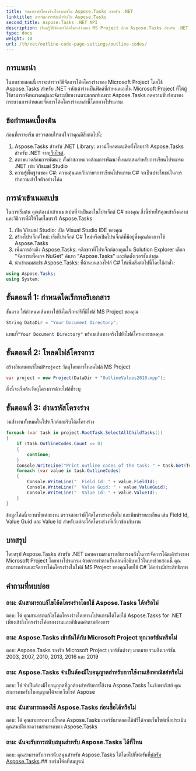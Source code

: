 ```yaml
---
title: จัดการรหัสโครงร่างโครงการใน Aspose.Tasks สำหรับ .NET
linktitle: การจัดการรหัสเค้าร่างใน Aspose.Tasks
second_title: Aspose.Tasks .NET API
description: เรียนรู้วิธีจัดการโค้ดโครงร่างของ MS Project ด้วย Aspose.Tasks สำหรับ .NET ลดความซับซ้อนในการจัดระเบียบโครงการได้อย่างง่ายดาย
type: docs
weight: 10
url: /th/net/outline-code-page-settings/outline-codes/
---
```

## การแนะนำ
ในบทช่วยสอนนี้ เราจะสำรวจวิธีจัดการโค้ดโครงร่างของ Microsoft Project โดยใช้ Aspose.Tasks สำหรับ .NET รหัสเค้าร่างเป็นฟิลด์ที่กำหนดเองใน Microsoft Project ที่ให้ผู้ใช้สามารถจัดหมวดหมู่และจัดระเบียบงานตามเกณฑ์เฉพาะ Aspose.Tasks ลดความซับซ้อนของกระบวนการอ่านและจัดการโค้ดโครงร่างเหล่านี้โดยทางโปรแกรม
## ข้อกำหนดเบื้องต้น
ก่อนที่เราจะเริ่ม ตรวจสอบให้แน่ใจว่าคุณมีสิ่งต่อไปนี้:
1.  Aspose.Tasks สำหรับ .NET Library: ดาวน์โหลดและติดตั้งไลบรารี Aspose.Tasks สำหรับ .NET จาก[เว็บไซต์](https://releases.aspose.com/tasks/net/).
2. สภาพแวดล้อมการพัฒนา: ตั้งค่าสภาพแวดล้อมการพัฒนาที่เหมาะสมสำหรับการเขียนโปรแกรม .NET เช่น Visual Studio
3. ความรู้พื้นฐานของ C#: ความคุ้นเคยกับภาษาการเขียนโปรแกรม C# จะเป็นประโยชน์ในการทำความเข้าใจตัวอย่างโค้ด

## การนำเข้าเนมสเปซ
ในการเริ่มต้น คุณต้องนำเข้าเนมสเปซที่จำเป็นลงในโปรเจ็กต์ C# ของคุณ สิ่งนี้ช่วยให้คุณเข้าถึงคลาสและวิธีการที่มีให้โดยไลบรารี Aspose.Tasks
1. เปิด Visual Studio: เปิด Visual Studio IDE ของคุณ
2. สร้างโปรเจ็กต์ใหม่: เริ่มโปรเจ็กต์ C# ใหม่หรือเปิดโปรเจ็กต์ที่มีอยู่ซึ่งคุณต้องการใช้ Aspose.Tasks
3. เพิ่มการอ้างอิง Aspose.Tasks: คลิกขวาที่โปรเจ็กต์ของคุณใน Solution Explorer เลือก "จัดการแพ็คเกจ NuGet" ค้นหา "Aspose.Tasks" และติดตั้งเวอร์ชันล่าสุด
4. นำเข้าเนมสเปซ Aspose.Tasks: ที่ด้านบนของไฟล์ C# ให้เพิ่มสิ่งต่อไปนี้โดยใช้คำสั่ง:
```csharp
using Aspose.Tasks;
using System;

```
## ขั้นตอนที่ 1: กำหนดไดเร็กทอรีเอกสาร
ขั้นแรก ให้กำหนดเส้นทางไปยังไดเร็กทอรีที่มีไฟล์ MS Project ของคุณ
```csharp
String DataDir = "Your Document Directory";
```
 แทนที่`"Your Document Directory"` พร้อมเส้นทางจริงไปยังไฟล์โครงการของคุณ
## ขั้นตอนที่ 2: โหลดไฟล์โครงการ
 สร้างอินสแตนซ์ใหม่`Project` วัตถุโดยการโหลดไฟล์ MS Project
```csharp
var project = new Project(DataDir + "OutlineValues2010.mpp");
```
สิ่งนี้จะเริ่มต้นวัตถุโครงการด้วยไฟล์ที่ระบุ
## ขั้นตอนที่ 3: อ่านรหัสโครงร่าง
วนซ้ำงานทั้งหมดในโปรเจ็กต์และรับโค้ดโครงร่าง
```csharp
foreach (var task in project.RootTask.SelectAllChildTasks())
{
    if (task.OutlineCodes.Count <= 0)
    {
        continue;
    }
    Console.WriteLine("Print outline codes of the task: " + task.Get(Tsk.Name));
    foreach (var value in task.OutlineCodes)
    {
        Console.WriteLine("  Field Id: " + value.FieldId);
        Console.WriteLine("  Value Guid: " + value.ValueGuid);
        Console.WriteLine("  Value Id: " + value.ValueId);
    }
}
```
ข้อมูลโค้ดนี้จะวนซ้ำแต่ละงาน ตรวจสอบว่ามีโค้ดโครงร่างหรือไม่ และพิมพ์รายละเอียด เช่น Field Id, Value Guid และ Value Id สำหรับแต่ละโค้ดโครงร่างที่เกี่ยวข้องกับงาน

## บทสรุป
โดยสรุป Aspose.Tasks สำหรับ .NET มอบความสามารถอันทรงพลังในการจัดการโค้ดเค้าร่างของ Microsoft Project โดยทางโปรแกรม ด้วยการทำตามขั้นตอนที่อธิบายไว้ในบทช่วยสอนนี้ คุณสามารถอ่านและจัดการโค้ดโครงร่างในไฟล์ MS Project ของคุณโดยใช้ C# ได้อย่างมีประสิทธิภาพ
## คำถามที่พบบ่อย
### ถาม: ฉันสามารถแก้ไขโค้ดโครงร่างโดยใช้ Aspose.Tasks ได้หรือไม่
ตอบ: ได้ คุณสามารถแก้ไขโค้ดโครงร่างโดยทางโปรแกรมได้โดยใช้ Aspose.Tasks for .NET เพียงเข้าถึงโครงร่างโค้ดของงานและอัปเดตค่าตามต้องการ
### ถาม: Aspose.Tasks เข้ากันได้กับ Microsoft Project ทุกเวอร์ชันหรือไม่
ตอบ: Aspose.Tasks รองรับ Microsoft Project เวอร์ชันต่างๆ มากมาย รวมถึงเวอร์ชัน 2003, 2007, 2010, 2013, 2016 และ 2019
### ถาม: Aspose.Tasks จำเป็นต้องมีใบอนุญาตสำหรับการใช้งานเชิงพาณิชย์หรือไม่
ตอบ: ใช่ จำเป็นต้องมีใบอนุญาตที่ถูกต้องสำหรับการใช้งาน Aspose.Tasks ในเชิงพาณิชย์ คุณสามารถขอรับใบอนุญาตได้จากเว็บไซต์ Aspose
### ถาม: ฉันสามารถลองใช้ Aspose.Tasks ก่อนซื้อได้หรือไม่
ตอบ: ได้ คุณสามารถดาวน์โหลด Aspose.Tasks เวอร์ชันทดลองใช้ฟรีได้จากเว็บไซต์เพื่อประเมินคุณสมบัติและความสามารถของ Aspose.Tasks
### ถาม: ฉันจะรับการสนับสนุนสำหรับ Aspose.Tasks ได้ที่ไหน
 ตอบ: คุณสามารถรับการสนับสนุนสำหรับ Aspose.Tasks ได้โดยไปที่ฟอรัมที่[ฟอรั่ม Aspose.Tasks](https://forum.aspose.com/c/tasks/15).## ซอร์สโค้ดที่สมบูรณ์
